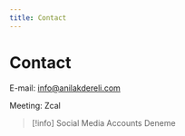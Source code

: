 ```yaml
---
title: Contact
---
```


# Contact

E-mail: info@anilakdereli.com

Meeting: Zcal

>[!info] Social Media Accounts
> Deneme